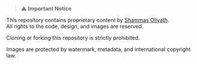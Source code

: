 > ⚠️ **Important Notice**

This repository contains proprietary content by [Shammas Oliyath](https://shammas.in).  
All rights to the code, design, and images are reserved.

Cloning or forking this repository is strictly prohibited.

Images are protected by watermark, metadata, and international copyright law.
